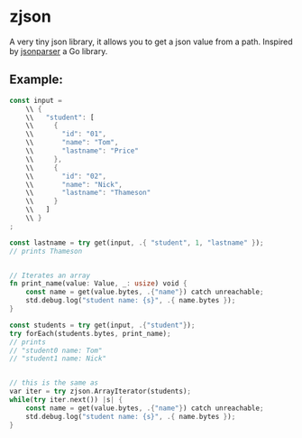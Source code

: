 # zjson

A very tiny json library, it allows you to get a json value from a path.
Inspired by [jsonparser](https://github.com/buger/jsonparser) a Go library.

## Example:

```rs
const input =
    \\ {
    \\   "student": [
    \\     {
    \\       "id": "01",
    \\       "name": "Tom",
    \\       "lastname": "Price"
    \\     },
    \\     {
    \\       "id": "02",
    \\       "name": "Nick",
    \\       "lastname": "Thameson"
    \\     }
    \\   ]
    \\ }
;

const lastname = try get(input, .{ "student", 1, "lastname" });
// prints Thameson


// Iterates an array
fn print_name(value: Value, _: usize) void {
    const name = get(value.bytes, .{"name"}) catch unreachable;
    std.debug.log("student name: {s}", .{ name.bytes });
}

const students = try get(input, .{"student"});
try forEach(students.bytes, print_name);
// prints 
// "student0 name: Tom"
// "student1 name: Nick"


// this is the same as
var iter = try zjson.ArrayIterator(students);
while(try iter.next()) |s| {
    const name = get(value.bytes, .{"name"}) catch unreachable;
    std.debug.log("student name: {s}", .{ name.bytes });
}
```


